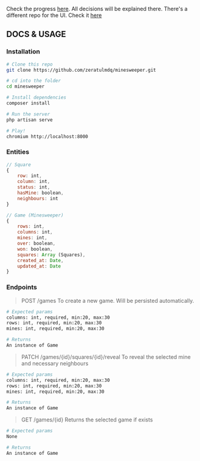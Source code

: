 Check the progress [here](PROCESS.md). All decisions will be explained there.
There's a different repo for the UI. Check it [here](https://github.com/zeratulmdq/minesweeper-ui)

## DOCS & USAGE

### Installation

```bash
# Clone this repo
git clone https://github.com/zeratulmdq/minesweeper.git

# cd into the folder
cd minesweeper

# Install dependencies
composer install

# Run the server
php artisan serve

# Play!
chromium http://localhost:8000
```

### Entities
```js
// Square
{
	row: int, 
	column: int, 
	status: int, 
	hasMine: boolean, 
	neighbours: int
}

// Game (Minesweeper)
{
	rows: int, 
	columns: int, 
	mines: int,
	over: boolean,
	won: boolean,
	squares: Array (Squares),
	created_at: Date,
	updated_at: Date
}
```

### Endpoints

> POST /games
To create a new game. Will be persisted automatically.

```bash
# Expected params
columns: int, required, min:20, max:30
rows: int, required, min:20, max:30
mines: int, required, min:20, max:30

# Returns
An instance of Game
```

> PATCH /games/{id}/squares/{id}/reveal
To reveal the selected mine and necessary neighbours

```bash
# Expected params
columns: int, required, min:20, max:30
rows: int, required, min:20, max:30
mines: int, required, min:20, max:30

# Returns
An instance of Game
```

> GET /games/{id}
Returns the selected game if exists

```bash
# Expected params
None

# Returns
An instance of Game
```